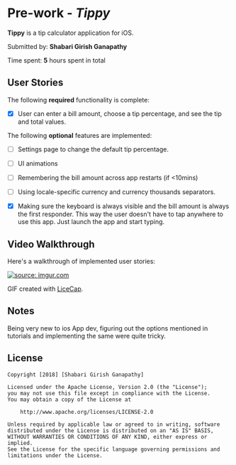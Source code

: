 # Pre-work - *Tippy*

**Tippy** is a tip calculator application for iOS.

Submitted by: **Shabari Girish Ganapathy**

Time spent: **5** hours spent in total

## User Stories

The following **required** functionality is complete:

* [x] User can enter a bill amount, choose a tip percentage, and see the tip and total values.

The following **optional** features are implemented:
* [ ] Settings page to change the default tip percentage.
* [ ] UI animations
* [ ] Remembering the bill amount across app restarts (if <10mins)
* [ ] Using locale-specific currency and currency thousands separators.
* [x] Making sure the keyboard is always visible and the bill amount is always the first responder. This way the user doesn't have to tap anywhere to use this app. Just launch the app and start typing.


## Video Walkthrough 

Here's a walkthrough of implemented user stories:

<a href="https://imgur.com/5LmIhUX"><img src="https://i.imgur.com/5LmIhUX.gif" title="source: imgur.com" /></a>

GIF created with [LiceCap](http://www.cockos.com/licecap/).

## Notes

Being very new to ios App dev, figuring out the options mentioned in tutorials and implementing the same were quite tricky.

## License

    Copyright [2018] [Shabari Girish Ganapathy]

    Licensed under the Apache License, Version 2.0 (the "License");
    you may not use this file except in compliance with the License.
    You may obtain a copy of the License at

        http://www.apache.org/licenses/LICENSE-2.0

    Unless required by applicable law or agreed to in writing, software
    distributed under the License is distributed on an "AS IS" BASIS,
    WITHOUT WARRANTIES OR CONDITIONS OF ANY KIND, either express or implied.
    See the License for the specific language governing permissions and
    limitations under the License.
